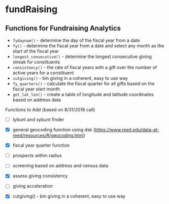 fundRaising
====================
  Functions for Fundraising Analytics
-----------------------------------
  
  
- `fydaynum()` - determine the day of the fiscal year from a date
- `fy()` - determine the fiscal year from a date and select any month as the start of the fiscal year
- `longest_consecutive()` - determine the longest consecutive giving streak for constituents
- `consistency()` - the rate of fiscal years with a gift over the number of active years for a constituent
- `cutgiving()` - bin giving in a coherent, easy to use way
- `fy_quarters()` - calculate the fiscal quarter for all gifts based on the fiscal year start month
- `get_lat_lon()` - create a table of longitude and latitude coordinates based on address data


Functions to Add (based on 8/31/2018 call)
- [ ] lybunt and sybunt finder 
- [x] general geocoding function using dsk (https://www.reed.edu/data-at-reed/resources/R/geocoding.html)
- [x] fiscal year quarter function
- [ ] prospects within radius 
- [ ] screening based on address and census data
- [x] assess giving consistency 
- [ ] giving acceleration 
- [x] cutgiving() - bin giving in a coherent, easy to use way

